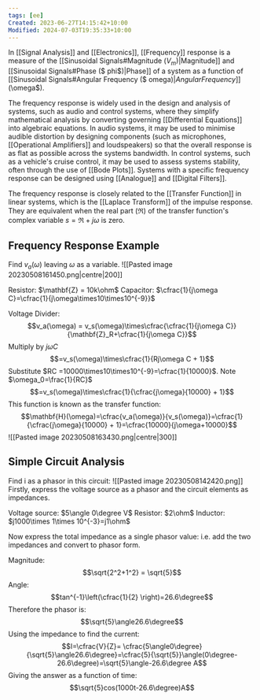```yaml
---
tags: [ee]
Created: 2023-06-27T14:15:42+10:00
Modified: 2024-07-03T19:35:33+10:00
---
```

In [[Signal Analysis]] and [[Electronics]], [[Frequency]] response is a measure of the [[Sinusoidal Signals#Magnitude ($V_m$)|Magnitude]] and [[Sinusoidal Signals#Phase ($ phi$)|Phase]] of a system as a function of [[Sinusoidal Signals#Angular Frequency ($ omega$)|Angular Frequency]] ($\omega$). 

The frequency response is widely used in the design and analysis of systems, such as audio and control systems, where they simplify mathematical analysis by converting governing [[Differential Equations]] into algebraic equations. In audio systems, it may be used to minimise audible distortion by designing components (such as microphones, [[Operational Amplifiers]] and loudspeakers) so that the overall response is as flat as possible across the systems bandwidth. In control systems, such as a vehicle's cruise control, it may be used to assess systems stability, often through the use of [[Bode Plots]]. Systems with a specific frequency response can be designed using [[Analogue]] and [[Digital Filters]].

The frequency response is closely related to the [[Transfer Function]] in linear systems, which is the [[Laplace Transform]] of the impulse response. They are equivalent when the real part ($\Re$) of the transfer function's complex variable $s = \Re + j\omega$ is zero.


## Frequency Response Example
Find $v_a(\omega)$ leaving $\omega$ as a variable.
![[Pasted image 20230508161450.png|centre|200]]

Resistor: $\mathbf{Z} = 10k\ohm$
Capacitor: $\cfrac{1}{j\omega C}=\cfrac{1}{j\omega\times10\times10^{-9}}$

Voltage Divider:
$$v_a(\omega) = v_s(\omega)\times\cfrac{\cfrac{1}{j\omega C}}{\mathbf{Z}_R+\cfrac{1}{j\omega C}}$$
Multiply by $j\omega C$
$$=v_s(\omega)\times\cfrac{1}{Rj\omega C + 1}$$
Substitute $RC =10000\times10\times10^{-9}=\cfrac{1}{10000}$.
Note $\omega_0=\frac{1}{RC}$
$$=v_s(\omega)\times\cfrac{1}{\cfrac{j\omega}{10000}  + 1}$$
This function is known as the transfer function:
$$\mathbf{H}(\omega)=\cfrac{v_a(\omega)}{v_s(\omega)}=\cfrac{1}{\cfrac{j\omega}{10000}  + 1}=\cfrac{10000}{j\omega+10000}$$
![[Pasted image 20230508163430.png|centre|300]]

## Simple Circuit Analysis
Find i as a phasor in this circuit:
![[Pasted image 20230508142420.png]]
Firstly, express the voltage source as a phasor and the circuit elements as impedances.

Voltage source: $5\angle 0\degree V$
Resistor: $2\ohm$
Inductor: $j1000\times 1\times 10^{-3}=j1\ohm$

Now express the total impedance as a single phasor value:
i.e. add the two impedances and convert to phasor form.

Magnitude:
$$\sqrt{2^2+1^2} = \sqrt{5}$$
Angle: 
$$tan^{-1}\left(\cfrac{1}{2} \right)=26.6\degree$$
Therefore the phasor is: 
$$\sqrt{5}\angle26.6\degree$$
Using the impedance to find the current:
$$I=\cfrac{V}{Z}= \cfrac{5\angle0\degree}{\sqrt{5}\angle26.6\degree}=\cfrac{5}{\sqrt{5}}\angle(0\degree-26.6\degree)=\sqrt{5}\angle-26.6\degree A$$
Giving the answer as a function of time:
$$\sqrt{5}cos(1000t-26.6\degree)A$$

